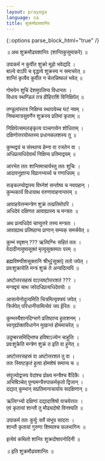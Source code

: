 ```yaml
---
layout: prayoga
language: sa
title: शुक्रमौढ्यशान्तिः
---
```

{::options parse_block_html="true" /}

॥ अथ शुक्रमौढ्यशान्तिः (शान्तिकुसुमाकरे) ॥ 

उपाकर्म न कुर्वीत शुक्रो मूढो भवेद्यदि ।  
बाल्ये वाऽपि च वृद्धत्वे शुक्रस्य न समाचरेत् ॥  
शान्तिं कृत्वैव कुर्वीत न चेत्तन्निष्फलं भवेत् ॥

गोमयेन शुचिं देशमुपलिप्य विधानतः ।  
विधाय स्थण्डिलं तत्र व्रीहिराशिं विनिक्षिपेत् ॥

तण्डुलांस्तत्र निक्षिप्य स्थापयेच्च घटं नवम् ।  
निष्कमात्रसुवर्णेन शुक्रस्य प्रतिमां कृताम् ॥ 

निक्षिपेत्समलङ्कृत्य पञ्चगव्येन शोधिताम् ।  
दक्षिणोत्तरयोस्तस्य प्रधानकलशस्य तु ॥ 

कुम्भद्वयं च संस्थाप्य हेम्ना वा रजतेन वा ।  
अधिप्रत्यधिदेवार्थं निक्षिप्य प्रतिमाद्वयम् ॥ 

आरभेत ततः शान्तिमाचार्यस्तु ततः शुचिः ।  
आदावनुज्ञाप्य विप्रानभ्यर्च्य च गणाधिपम् ॥ 

सङ्कल्प्योद्वास्य विघ्नेशं सन्तोष्य च नवग्रहान् ।  
कुम्भकार्यं विधायाथ वरुणावाहनान्तरम् ॥ 

आवाहयेत्तन्मन्त्रेण शुक्रं तत्प्रतिमोपरि ।  
अधिदेवं दक्षिणत आवाह्यास्य च मन्त्रतः ॥ 

अथ प्रत्यधिदेवं चाप्युत्तरे तस्य मन्त्रतः ।  
आवाह्याथ प्रतिष्ठाप्य प्राणान् सम्यक् समर्चयेत् ॥ 

कुम्भं स्पृशन् ??? ऋत्विग्भिः सहितं ततः ।  
वेदादीनायुष्यसूक्तं मृत्युसूक्तमतः परम् ॥ 

ब्रह्मविष्ण्वीशसूक्तानि श्रीभू[सूक्तं] ततो जपेत् ।  
प्रवःशुक्रायेति मन्त्रं शुक्रं ते अन्यदित्यपि ॥ 

अष्टोत्तरसहस्रं वाऽप्यष्टोत्तरशतं ??? ।  
मन्त्रद्वयं चाथ जपेदधिप्रत्यधिदेवयोः ॥ 

आसत्येनोदुत्यमिति चित्रमित्यृक्त्रयं जपेत् ।  
त्रिर्जपेत् परिधानीयामित्येवं जप ईरितः ॥ 

कुम्भस्यैशानदिग्भागे प्रतिष्ठाप्य हुताशनम् ।  
स्वगृह्योक्तविधानेन मुखान्तं होममाचरेत् ॥ 

उदुम्बरसमिद्भिश्च हविषाऽज्येन चाहुतिः ।  
प्रवःशुक्रेति मन्त्रेण शुक्रं त इति वा हुनेत् ॥ 

अष्टोत्तरसहस्रं वा अष्टोत्तरशतं तु वा ।  
ततः स्विष्टकृतं हुत्वा होमशेषं समाप्य च ॥ 

संपूज्योद्वास्य वेदांश्च प्रोक्ष्य मन्त्रैश्च वैदिकैः ।  
अभिषिञ्चेत् पुण्यमन्त्रैरुपाकर्मकृतो द्विजान् ।  
दद्यात् कुम्भान् सप्रतिमानाचार्याय सदक्षिणान् ॥ 

ऋत्विग्भ्यो दक्षिणां दद्यादाशिषो वाचयेत्ततः ।  
एवं कृतायां शान्तौ तु मौढ्यदोषो विनश्यति ॥ 

उपाकर्म ततः कुर्युः सर्वे संभूय सादराः ।  
शान्तौ कृतायां गुरुणा शिष्याश्च फलभागिनः ॥ 

इत्येवं कथितो शान्तिः शुक्रदोषापनोदिनी ॥ 

॥ इति शुक्रमौढ्यशान्तिः ॥ 
